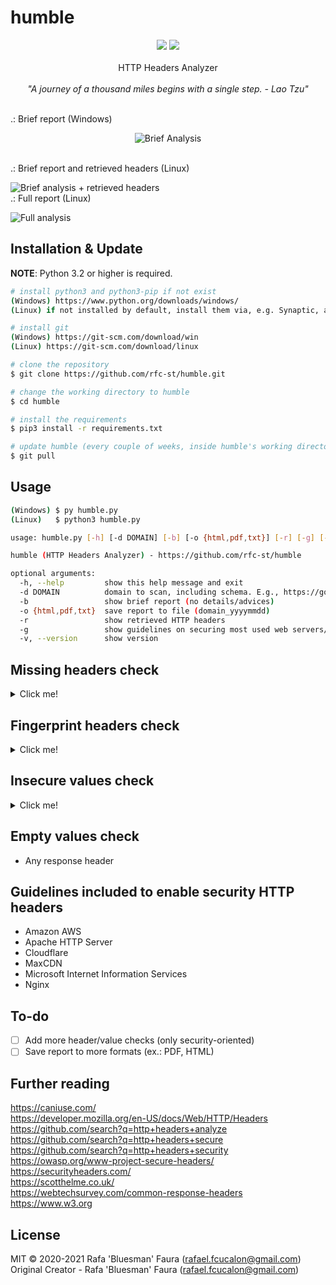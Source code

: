 # humble

<p align=center>
<a target="_blank" href="https://www.python.org/downloads/" title="Python version"><img src="https://img.shields.io/badge/python-%3E=_3.2-green.svg"></a>
<a target="_blank" href="LICENSE" title="License: MIT"><img src="https://img.shields.io/badge/License-MIT-blue.svg"></a>
<br />
<br />
HTTP Headers Analyzer<br />
<br />
<i>"A journey of a thousand miles begins with a single step. - Lao Tzu"</i>
</p>
<br />
.: Brief report (Windows)<br />
<p></p>
<p align="center">
<img src="https://github.com/rfc-st/humble/blob/master/screenshots/humble_b.PNG" alt="Brief Analysis">
</p>
<br />
.: Brief report and retrieved headers (Linux)<br />
<p></p>
<img src="https://github.com/rfc-st/humble/blob/master/screenshots/humble_br.PNG" alt="Brief analysis + retrieved headers">
<br />
.: Full report (Linux)<br />
<p></p>
<img src="https://github.com/rfc-st/humble/blob/master/screenshots/humble.PNG" alt="Full analysis">
<br />

## Installation & Update

**NOTE**: Python 3.2 or higher is required.

```bash
# install python3 and python3-pip if not exist
(Windows) https://www.python.org/downloads/windows/
(Linux) if not installed by default, install them via, e.g. Synaptic, apt, dnf, yum ...

# install git
(Windows) https://git-scm.com/download/win
(Linux) https://git-scm.com/download/linux

# clone the repository
$ git clone https://github.com/rfc-st/humble.git

# change the working directory to humble
$ cd humble

# install the requirements
$ pip3 install -r requirements.txt

# update humble (every couple of weeks, inside humble's working directory)
$ git pull
```

## Usage

```bash
(Windows) $ py humble.py
(Linux)   $ python3 humble.py

usage: humble.py [-h] [-d DOMAIN] [-b] [-o {html,pdf,txt}] [-r] [-g] [-v]

humble (HTTP Headers Analyzer) - https://github.com/rfc-st/humble

optional arguments:
  -h, --help         show this help message and exit
  -d DOMAIN          domain to scan, including schema. E.g., https://google.com
  -b                 show brief report (no details/advices)
  -o {html,pdf,txt}  save report to file (domain_yyyymmdd)
  -r                 show retrieved HTTP headers
  -g                 show guidelines on securing most used web servers/services
  -v, --version      show version
```

## Missing headers check

<details>
  <summary>Click me!</summary>
  ||||
  | ------------- | ------------- | ------------- | 
  | `Cache-Control` | `Pragma` | `Clear-Site-Data` | 
  | `Cross-Origin-Embedder-Policy` | `Cross-Origin-Opener-Policy` | `Cross-Origin-Resource-Policy` |
  | `Referrer-Policy` | `Content-Security-Policy` | `Strict-Transport-Security` | 
  | `Expect-CT` | `X-Content-Type-Options` | `NEL` | 
  | `X-Frame-Options` | `Permissions-Policy` | `X-XSS-Protection` |
  ||||
</details>

## Fingerprint headers check

<details>
  <summary>Click me!</summary>
  ||||
 | ------------- | ------------- | ------------- |
 | `Liferay-Portal` | `MicrosoftOfficeWebServer` | `MicrosoftSharePointTeamServices` |
 | `MS-Author-Via` | `Powered-By` | `Server` | 
 | `Via` | `X-AspNet-Version` | `X-AspNetMvc-Version` | 
 | `X-Backend` | `X-Backend-Server` | `X-BEServer` | 
 |  `X-Cache-Only-Varnish` | `X-CF-Powered-By` | `X-Cocoon-Version` | 
 | `X-Content-Powered-By` | `X-Drupal-Cache` | `X-Drupal-Dynamic-Cache` | 
 | `X-FEServer` | `X-FW-Server` | `X-Generator` | 
 | `X-Litespeed-Cache` | `X-Litespeed-Cache-Control` | `X-LiteSpeed-Purge` |
 | `X-LiteSpeed-Tag` | `X-LiteSpeed-Vary` | `X-Mod-Pagespeed` | 
 | `X-Nginx-Cache-Status` | `X-OWA-Version` | `X-Page-Speed` | 
 | `X-Powered-By` | `X-Powered-By-Plesk` |  `X-Powered-CMS` | 
 | `X-Redirect-By` | `X-Server` | `X-Server-Powered-By` | 
 | `X-Shopify-Stage` | `X-Turbo-Charged-By` | `X-Varnish` | 
 | `X-Debug-Token` | `X-Debug-Token-Link` | `swift-performance` | 
 | `Servlet-Engine` | `X-Nginx-Upstream-Cache-Status` | |
 ||||
</details>

## Insecure values check

<details>
  <summary>Click me!</summary>
 ||||
 | ------------- | ------------- | ------------- |
 | `Access-Control-Allow-Origin` | `Strict-Transport-Security` | `Cache-Control` | 
 | `Timing-Allow-Origin` | `Content-Security-Policy` | `X-Content-Type-Options` |
 | `Etag` | `X-Frame-Options` | `Permissions-Policy` | 
 | `X-Permitted-Cross-Domain-Policies` | `Public-Key-Pins` | `X-Runtime` |
 | `Referrer-Policy` | `X-XSS-Protection` | `Set-Cookie` |
 | `X-Pingback`| | |
 ||||
</details>

## Empty values check
* Any response header

## Guidelines included to enable security HTTP headers
* Amazon AWS
* Apache HTTP Server
* Cloudflare
* MaxCDN
* Microsoft Internet Information Services
* Nginx

## To-do

- [ ] Add more header/value checks (only security-oriented)
- [ ] Save report to more formats (ex.: PDF, HTML)

## Further reading

https://caniuse.com/<br />
https://developer.mozilla.org/en-US/docs/Web/HTTP/Headers<br />
https://github.com/search?q=http+headers+analyze<br />
https://github.com/search?q=http+headers+secure<br />
https://github.com/search?q=http+headers+security<br />
https://owasp.org/www-project-secure-headers/<br />
https://securityheaders.com/<br />
https://scotthelme.co.uk/<br />
https://webtechsurvey.com/common-response-headers<br />
https://www.w3.org<br />

## License

MIT © 2020-2021 Rafa 'Bluesman' Faura (rafael.fcucalon@gmail.com)<br/>
Original Creator - Rafa 'Bluesman' Faura (rafael.fcucalon@gmail.com)
